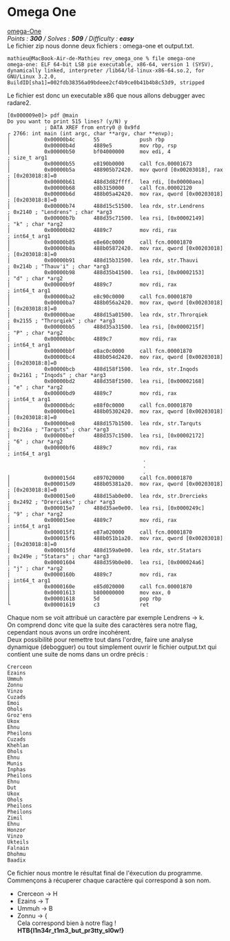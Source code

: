 # Omega One  
[omega-One](https://github.com/mhoste51/writeups/tree/main/CyberApocalypse/Code-source/omega-one)  
*Points : **300** / Solves : **509** / Difficulty : **easy***   
Le fichier zip nous donne deux fichiers : omega-one et output.txt.  
```
mathieu@MacBook-Air-de-Mathieu rev_omega_one % file omega-one 
omega-one: ELF 64-bit LSB pie executable, x86-64, version 1 (SYSV), dynamically linked, interpreter /lib64/ld-linux-x86-64.so.2, for GNU/Linux 3.2.0, BuildID[sha1]=002fdb38356a09bdeee2cf4b9ce0b41b4b8c53d9, stripped
``` 
Le fichier est donc un executable x86 que nous allons debugger avec radare2.    
``` 
[0x000009e0]> pdf @main
Do you want to print 515 lines? (y/N) y
            ; DATA XREF from entry0 @ 0x9fd
┌ 2766: int main (int argc, char **argv, char **envp);
│           0x00000b4c      55             push rbp
│           0x00000b4d      4889e5         mov rbp, rsp
│           0x00000b50      bf04000000     mov edi, 4                  ; size_t arg1
│           0x00000b55      e8190b0000     call fcn.00001673
│           0x00000b5a      488905b72420.  mov qword [0x00203018], rax ; [0x203018:8]=0
│           0x00000b61      488d3d82ffff.  lea rdi, [0x00000aea]
│           0x00000b68      e8b3150000     call fcn.00002120
│           0x00000b6d      488b05a42420.  mov rax, qword [0x00203018] ; [0x203018:8]=0
│           0x00000b74      488d15c51500.  lea rdx, str.Lendrens       ; 0x2140 ; "Lendrens" ; char *arg3
│           0x00000b7b      488d35c71500.  lea rsi, [0x00002149]       ; "k" ; char *arg2
│           0x00000b82      4889c7         mov rdi, rax                ; int64_t arg1
│           0x00000b85      e8e60c0000     call fcn.00001870
│           0x00000b8a      488b05872420.  mov rax, qword [0x00203018] ; [0x203018:8]=0
│           0x00000b91      488d15b31500.  lea rdx, str.Thauvi         ; 0x214b ; "Thauv'i" ; char *arg3
│           0x00000b98      488d35b41500.  lea rsi, [0x00002153]       ; "d" ; char *arg2
│           0x00000b9f      4889c7         mov rdi, rax                ; int64_t arg1
│           0x00000ba2      e8c90c0000     call fcn.00001870
│           0x00000ba7      488b056a2420.  mov rax, qword [0x00203018] ; [0x203018:8]=0
│           0x00000bae      488d15a01500.  lea rdx, str.Throrqiek      ; 0x2155 ; "Throrqiek" ; char *arg3
│           0x00000bb5      488d35a31500.  lea rsi, [0x0000215f]       ; "P" ; char *arg2
│           0x00000bbc      4889c7         mov rdi, rax                ; int64_t arg1
│           0x00000bbf      e8ac0c0000     call fcn.00001870
│           0x00000bc4      488b054d2420.  mov rax, qword [0x00203018] ; [0x203018:8]=0
│           0x00000bcb      488d158f1500.  lea rdx, str.Inqods         ; 0x2161 ; "Inqods" ; char *arg3
│           0x00000bd2      488d358f1500.  lea rsi, [0x00002168]       ; "e" ; char *arg2
│           0x00000bd9      4889c7         mov rdi, rax                ; int64_t arg1
│           0x00000bdc      e88f0c0000     call fcn.00001870
│           0x00000be1      488b05302420.  mov rax, qword [0x00203018] ; [0x203018:8]=0
│           0x00000be8      488d157b1500.  lea rdx, str.Tarquts        ; 0x216a ; "Tarquts" ; char *arg3
│           0x00000bef      488d357c1500.  lea rsi, [0x00002172]       ; "6" ; char *arg2
│           0x00000bf6      4889c7         mov rdi, rax                ; int64_t arg1
                                            .
                                            .
                                            .
│           0x000015d4      e897020000     call fcn.00001870
│           0x000015d9      488b05381a20.  mov rax, qword [0x00203018] ; [0x203018:8]=0
│           0x000015e0      488d15ab0e00.  lea rdx, str.Drercieks      ; 0x2492 ; "Drercieks" ; char *arg3
│           0x000015e7      488d35ae0e00.  lea rsi, [0x0000249c]       ; "9" ; char *arg2
│           0x000015ee      4889c7         mov rdi, rax                ; int64_t arg1
│           0x000015f1      e87a020000     call fcn.00001870
│           0x000015f6      488b051b1a20.  mov rax, qword [0x00203018] ; [0x203018:8]=0
│           0x000015fd      488d159a0e00.  lea rdx, str.Statars        ; 0x249e ; "Statars" ; char *arg3
│           0x00001604      488d359b0e00.  lea rsi, [0x000024a6]       ; "j" ; char *arg2
│           0x0000160b      4889c7         mov rdi, rax                ; int64_t arg1
│           0x0000160e      e85d020000     call fcn.00001870
│           0x00001613      b800000000     mov eax, 0
│           0x00001618      5d             pop rbp
└           0x00001619      c3             ret
``` 
Chaque nom se voit attribué un caractère par exemple Lendrens -> k.   
On comprend donc vite que la suite des caractères sera notre flag, cependant nous avons un ordre incohérent.   
Deux possibilité pour remettre tout dans l'ordre, faire une analyse dynamique (debogguer) ou tout simplement ouvrir le fichier output.txt qui contient une suite de noms dans un ordre précis :   
```
Crerceon    
Ezains  
Ummuh   
Zonnu   
Vinzo   
Cuzads  
Emoi    
Ohols   
Groz'ens    
Ukox    
Ehnu    
Pheilons    
Cuzads  
Khehlan 
Ohols   
Ehnu    
Munis   
Inphas  
Pheilons    
Ehnu    
Dut 
Ukox    
Ohols   
Pheilons    
Pheilons    
Zimil   
Ehnu    
Honzor  
Vinzo   
Ukteils 
Falnain 
Dhohmu  
Baadix  
```
Ce fichier nous montre le résultat final de l'éxecution du programme.  
Commençons à récuperer chaque caractère qui correspond à son nom.   
* Crerceon -> H
* Ezains -> T
* Ummuh -> B
* Zonnu -> {   
Cela correspond bien à notre flag !   
**HTB{l1n34r_t1m3_but_pr3tty_sl0w!}**